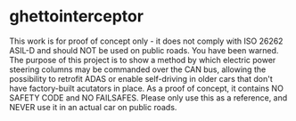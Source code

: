 # ghettointerceptor
This work is for proof of concept only - it does not comply with ISO 26262 ASIL-D and should NOT be used on public roads. You have been warned.
The purpose of this project is to show a method by which electric power steering columns may be commanded over the CAN bus, allowing the possibility to retrofit ADAS or enable self-driving in older cars that don't have factory-built acutators in place. As a proof of concept, it contains NO SAFETY CODE and NO FAILSAFES. Please only use this as a reference, and NEVER use it in an actual car on public roads.
